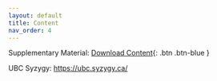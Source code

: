 ```yaml
---
layout: default
title: Content
nav_order: 4
---
```


Supplementary Material:
  [Download Content](https://github.com/ubc-library-rc/intro-web-scraping-Python/raw/main/Notebooks%20%26%20File.zip){: .btn .btn-blue }


UBC Syzygy:
  https://ubc.syzygy.ca/
